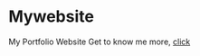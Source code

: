# Mywebsite
My Portfolio Website Get to know me more, [click](http://127.0.0.1:5500/Mywebsite/main.html)
